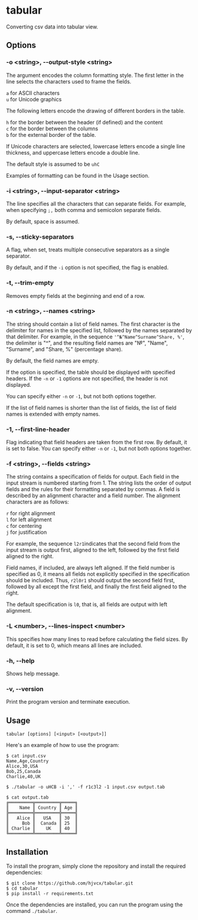 # tabular

Converting csv data into tabular view.

## Options

### -o \<string\>, --output-style \<string\>

The argument encodes the column formatting style. The first letter in the line selects the characters used to frame the fields.

`a` for ASCII characters <br>
`u` for Unicode graphics

The following letters encode the drawing of different borders in the table.

`h` for the border between the header (if defined) and the content<br>
`c` for the border between the columns<br>
`b` for the external border of the table.

If Unicode characters are selected, lowercase letters encode a single line thickness, and uppercase letters encode a double line.

The default style is assumed to be `uhC`

Examples of formatting can be found in the Usage section.

### -i \<string\>, --input-separator \<string\>

The line specifies all the characters that can separate fields. For example, when specifying `;,` both comma and semicolon separate fields.

By default, space is assumed.

### -s, --sticky-separators

A flag, when set, treats multiple consecutive separators as a single separator.

By default, and if the `-i` option is not specified, the flag is enabled.

### -t, --trim-empty

Removes empty fields at the beginning and end of a row.

### -n \<string\>, --names \<string\>

The string should contain a list of field names. The first character is the delimiter for names in the specified list, followed by the names separated by that delimiter. For example, in the sequence `'^№^Name^Surname^Share, %'`, the delimiter is "^", and the resulting field names are "№", "Name", "Surname", and "Share, %" (percentage share).

By default, the field names are empty.

If the option is specified, the table should be displayed with specified headers. If the `-n` or `-1` options are not specified, the header is not displayed.

You can specify either `-n` or `-1`, but not both options together.

If the list of field names is shorter than the list of fields, the list of field names is extended with empty names.

### -1, --first-line-header

Flag indicating that field headers are taken from the first row. By default, it is set to false. You can specify either `-n` or `-1`, but not both options together.

### -f \<string\>, --fields \<string\>

The string contains a specification of fields for output. Each field in the input stream is numbered starting from 1. The string lists the order of output fields and the rules for their formatting separated by commas. A field is described by an alignment character and a field number. The alignment characters are as follows:

`r` for right alignment<br>
`l` for left alignment<br>
`c` for centering<br>
`j` for justification

For example, the sequence `l2r1`indicates that the second field from the input stream is output first, aligned to the left, followed by the first field aligned to the right.

Field names, if included, are always left aligned. If the field number is specified as 0, it means all fields not explicitly specified in the specification should be included. Thus, `r2l0r1` should output the second field first, followed by all except the first field, and finally the first field aligned to the right.

The default specification is `l0`, that is, all fields are output with left alignment.

### -L \<number\>, --lines-inspect \<number\>

This specifies how many lines to read before calculating the field sizes. By default, it is set to 0, which means all lines are included.

### -h, --help

Shows help message.

### -v, --version

Print the program version and terminate execution.

## Usage

```
tabular [options] [<input> [<output>]]
```

Here's an example of how to use the program:

```
$ cat input.csv
Name,Age,Country
Alice,30,USA
Bob,25,Canada
Charlie,40,UK

$ ./tabular -o uHCB -i ',' -f r1c3l2 -1 input.csv output.tab

$ cat output.tab
╔═════════╦═════════╦═════╗
║    Name ║ Country ║ Age ║
╠═════════╬═════════╬═════╣
║   Alice ║   USA   ║ 30  ║
║     Bob ║  Canada ║ 25  ║
║ Charlie ║    UK   ║ 40  ║
╚═════════╩═════════╩═════╝
```

## Installation

To install the program, simply clone the repository and install the required dependencies:

```
$ git clone https://github.com/hjvcx/tabular.git
$ cd tabular
$ pip install -r requirements.txt
```

Once the dependencies are installed, you can run the program using the command `./tabular`.